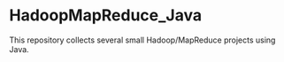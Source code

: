# HadoopMapReduce_Java
This repository collects several small Hadoop/MapReduce projects using Java.
